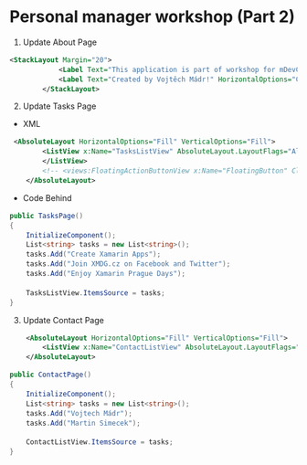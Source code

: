 #  Personal manager workshop (Part 2)

<!-- ## Tabbed Page -->
<!-- First we will create tabbed page, where we will store all our pages.

All you have to do is:

1) Add new Item to Solution - Tabbed Page (Str�nka s kartami in Czech)

![New Tabbed Page](../Resources/Screenshots/NewTabbedPage.png)

I this new page you will see something like this:
```xml
<?xml version="1.0" encoding="utf-8" ?>
<TabbedPage xmlns="http://xamarin.com/schemas/2014/forms"
             xmlns:x="http://schemas.microsoft.com/winfx/2009/xaml"
             x:Class="PersonalManager.TabbedPage1">
  <!--Pages can be added as references or inline-->
  <!-- <ContentPage Title="Tab 1" />
  <ContentPage Title="Tab 2" />
  <ContentPage Title="Tab 3" />
</TabbedPage>
```
**TasksPage**, **ContactsPage** and **AboutPage** are pages which we will add now.

## Rest of pages
Create new page with: Add new item -  Xamarin Forms Page (xaml)

![Tabbed Page Custom Page](../Resources/Screenshots/TabbedPageCustomPage.png)

Create three pages with names:
1) TasksPage
2) ContactsPage
3) AboutPage

Then add their references to your Tabbed Page, so final Tabbed Page will look like this:
```xml
<?xml version="1.0" encoding="utf-8" ?>
<TabbedPage xmlns="http://xamarin.com/schemas/2014/forms"
            xmlns:x="http://schemas.microsoft.com/winfx/2009/xaml"
            xmlns:local="clr-namespace:PersonalManager.Pages"
            x:Class="PersonalManager.MainPage">
    <local:TasksPage Title="Tasks"/>
    <local:ContactsPage Title="Contacts"/>
    <local:AboutPage Title="About"/>
</TabbedPage>
``` --> 

1) Update About Page 

```xml
<StackLayout Margin="20">
            <Label Text="This application is part of workshop for mDevCamp!" HorizontalOptions="Center"/>
            <Label Text="Created by Vojtěch Mádr!" HorizontalOptions="Center"/>
        </StackLayout>
```

2) Update Tasks Page

* XML

```xml
 <AbsoluteLayout HorizontalOptions="Fill" VerticalOptions="Fill">
        <ListView x:Name="TasksListView" AbsoluteLayout.LayoutFlags="All" AbsoluteLayout.LayoutBounds="0, 0, 1, 1">
        </ListView>
        <!-- <views:FloatingActionButtonView x:Name="FloatingButton" Clicked="Button_Clicked" AbsoluteLayout.LayoutFlags="PositionProportional" AbsoluteLayout.LayoutBounds="1, 1, AutoSize, AutoSize" ButtonColor="Blue" ImageName="add"/> -->
    </AbsoluteLayout>
```

* Code Behind

```csharp
public TasksPage()
{
	InitializeComponent();
	List<string> tasks = new List<string>();
	tasks.Add("Create Xamarin Apps");
	tasks.Add("Join XMDG.cz on Facebook and Twitter");
	tasks.Add("Enjoy Xamarin Prague Days");

    TasksListView.ItemsSource = tasks;
}

```

3) Update Contact Page

```xml
    <AbsoluteLayout HorizontalOptions="Fill" VerticalOptions="Fill">
        <ListView x:Name="ContactListView" AbsoluteLayout.LayoutFlags="All"       AbsoluteLayout.LayoutBounds="0, 0, 1, 1"/>
    </AbsoluteLayout>
```

```csharp
public ContactPage()
{
	InitializeComponent();
	List<string> tasks = new List<string>();
	tasks.Add("Vojtech Mádr");
	tasks.Add("Martin Simecek");

    ContactListView.ItemsSource = tasks;
}

```


